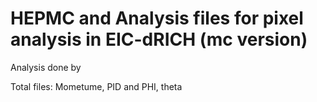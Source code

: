 # HEPMC and Analysis files for pixel analysis in EIC-dRICH (mc version)

Analysis done by 

Total files:
Mometume, PID and PHI, theta